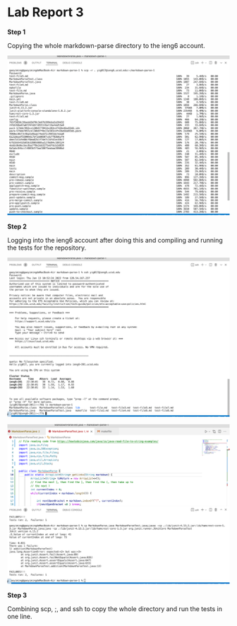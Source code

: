 # Lab Report 3

__Step 1__

Copying the whole markdown-parse directory to the ieng6 account.

![Image][11]

[11]: 1.png

__Step 2__

Logging into the ieng6 account after doing this and compiling and running the tests for the repository.

![Image][12]

[12]: 2.png

![Image][13]

[13]: 3.png

__Step 3__

Combining scp, ;, and ssh to copy the whole directory and run the tests in one line.
